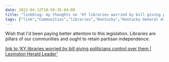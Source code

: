 ```yaml
---
date: 2022-04-12T10:59:35-04:00
title: "linkblog: my thoughts on 'KY libraries worried by bill giving politicians control over them | Lexington Herald Leader'"
tags: ["link","Communities","libraries","Kentucky","Kentucky General Assembly"]
---
```

Wish that I'd been paying better attention to this legislation. Libraries are pillars of our communities and ought to retain partisan independence.
 
[link to 'KY libraries worried by bill giving politicians control over them | Lexington Herald Leader'](https://www.kentucky.com/news/politics-government/article260128950.html)
